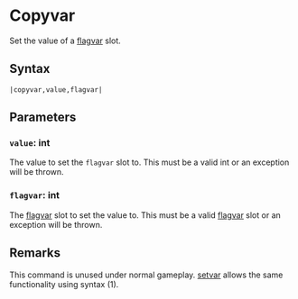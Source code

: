# Copyvar

Set the value of a [flagvar](../../Flags%20arrays/flagvar.md) slot.

## Syntax

````
|copyvar,value,flagvar|
````

## Parameters

### `value`: int

The value to set  the `flagvar` slot to. This must be a valid int or an exception will be thrown.

### `flagvar`: int

The [flagvar](../../Flags%20arrays/flagvar.md) slot to set the value to. This must be a valid [flagvar](../../Flags%20arrays/flagvar.md) slot or an exception will be thrown.

## Remarks

This command is unused under normal gameplay. [setvar](Setvar.md) allows the same functionality using syntax (1).
